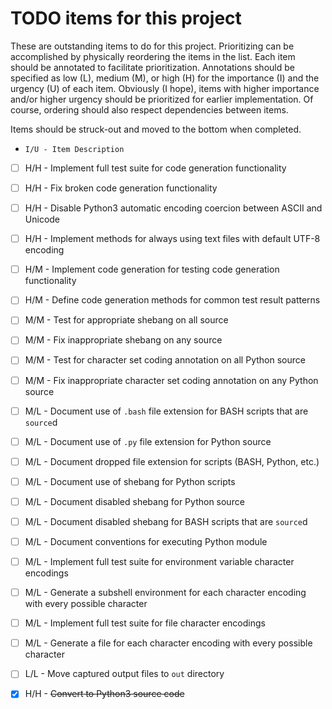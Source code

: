 TODO items for this project
===========================
These are outstanding items to do for this project.
Prioritizing can be accomplished by physically reordering the items in the
list.
Each item should be annotated to facilitate prioritization.
Annotations should be specified as low (L), medium (M), or high (H) for the
importance (I) and the urgency (U) of each item.
Obviously (I hope), items with higher importance and/or higher urgency should
be prioritized for earlier implementation.
Of course, ordering should also respect dependencies between items.

Items should be struck-out and moved to the bottom when completed.

-     I/U - Item Description
- [ ] H/H - Implement full test suite for code generation functionality
- [ ] H/H - Fix broken code generation functionality
- [ ] H/H - Disable Python3 automatic encoding coercion between ASCII and Unicode
- [ ] H/H - Implement methods for always using text files with default UTF-8 encoding
- [ ] H/M - Implement code generation for testing code generation functionality
- [ ] H/M - Define code generation methods for common test result patterns
- [ ] M/M - Test for appropriate shebang on all source
- [ ] M/M - Fix inappropriate shebang on any source
- [ ] M/M - Test for character set coding annotation on all Python source
- [ ] M/M - Fix inappropriate character set coding annotation on any Python source
- [ ] M/L - Document use of `.bash` file extension for BASH scripts that are `source`d
- [ ] M/L - Document use of `.py` file extension for Python source
- [ ] M/L - Document dropped file extension for scripts (BASH, Python, etc.)
- [ ] M/L - Document use of shebang for Python scripts
- [ ] M/L - Document disabled shebang for Python source
- [ ] M/L - Document disabled shebang for BASH scripts that are `source`d
- [ ] M/L - Document conventions for executing Python module
- [ ] M/L - Implement full test suite for environment variable character encodings
- [ ] M/L - Generate a subshell environment for each character encoding with every possible character
- [ ] M/L - Implement full test suite for file character encodings
- [ ] M/L - Generate a file for each character encoding with every possible character
- [ ] L/L - Move captured output files to `out` directory
- [X] H/H - ~~Convert to Python3 source code~~

